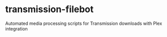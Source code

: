# transmission-filebot
Automated media processing scripts for Transmission downloads with Plex integration

